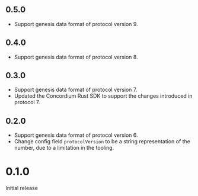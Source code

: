 ## 0.5.0

- Support genesis data format of protocol version 9.

## 0.4.0

- Support genesis data format of protocol version 8.

## 0.3.0

- Support genesis data format of protocol version 7.
- Updated the Concordium Rust SDK to support the changes introduced in protocol 7.

## 0.2.0

- Support genesis data format of protocol version 6.
- Change config field `protocolVersion` to be a string representation of the number, due to a limitation in the tooling.

# 0.1.0

Initial release
